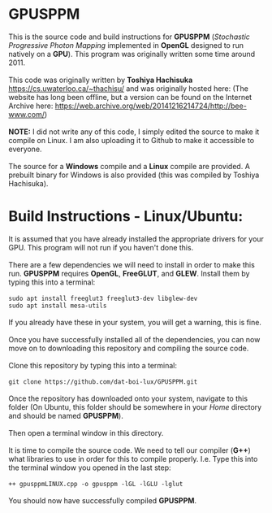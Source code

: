 # GPUSPPM
This is the source code and build instructions for **GPUSPPM** (*Stochastic Progressive Photon Mapping* implemented in **OpenGL** designed to run natively on a **GPU**). This program was originally written some time around 2011.\
\
This code was originally written by **Toshiya Hachisuka** https://cs.uwaterloo.ca/~thachisu/ and was originally hosted here: (The website has long been offline, but a version can be found on the Internet Archive here: https://web.archive.org/web/20141216214724/http://bee-www.com/) \
\
**NOTE:** I did not write any of this code, I simply edited the source to make it compile on Linux. I am also uploading it to Github to make it accessible to everyone.\
\
The source for a **Windows** compile and a **Linux** compile are provided. A prebuilt binary for Windows is also provided (this was compiled by Toshiya Hachisuka).

# Build Instructions - Linux/Ubuntu:
It is assumed that you have already installed the appropriate drivers for your GPU. This program will not run if you haven't done this.\
\
There are a few dependencies we will need to install in order to make this run. **GPUSPPM** requires **OpenGL**, **FreeGLUT**, and **GLEW**. Install them by typing this into a terminal:\
\
```sudo apt install freeglut3 freeglut3-dev libglew-dev```\
```sudo apt install mesa-utils```\
\
If you already have these in your system, you will get a warning, this is fine.\
\
Once you have successfully installed all of the dependencies, you can now move on to downloading this repository and compiling the source code.\
\
Clone this repository by typing this into a terminal:\
\
```git clone https://github.com/dat-boi-lux/GPUSPPM.git```\
\
Once the repository has downloaded onto your system, navigate to this folder (On Ubuntu, this folder should be somewhere in your *Home* directory and should be named **GPUSPPM**).\
\
Then open a terminal window in this directory.\
\
It is time to compile the source code. We need to tell our compiler (**G++**) what libraries to use in order for this to compile properly. I.e. Type this into the terminal window you opened in the last step:\
\
```++ gpusppmLINUX.cpp -o gpusppm -lGL -lGLU -lglut```\
\
You should now have successfully compiled **GPUSPPM**.

